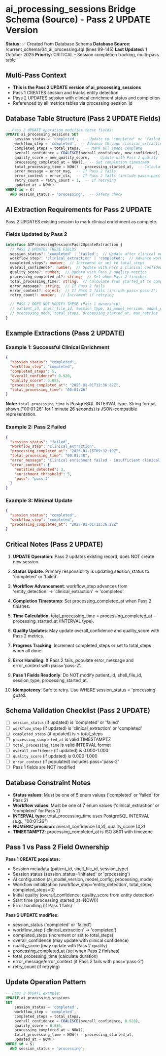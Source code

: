 # ai_processing_sessions Bridge Schema (Source) - Pass 2 UPDATE Version

**Status:** ✅ Created from Database Schema
**Database Source:** /current_schema/04_ai_processing.sql (lines 99-145)
**Last Updated:** 1 October 2025
**Priority:** CRITICAL - Session completion tracking, multi-pass table

## Multi-Pass Context

- **This is the Pass 2 UPDATE version of ai_processing_sessions**
- Pass 1 CREATES session and tracks entity detection
- Pass 2 UPDATES session with clinical enrichment status and completion
- Referenced by all metrics tables via processing_session_id

## Database Table Structure (Pass 2 UPDATE Fields)

```sql
-- Pass 2 UPDATE operation modifies these fields:
UPDATE ai_processing_sessions SET
    session_status = 'completed',  -- Update to 'completed' or 'failed'
    workflow_step = 'completed',  -- Advance through clinical_extraction to completed
    completed_steps = total_steps,  -- Mark all steps complete
    overall_confidence = COALESCE(overall_confidence, new_confidence),  -- Update if needed
    quality_score = new_quality_score,  -- Update with Pass 2 quality
    processing_completed_at = NOW(),  -- Set completion timestamp
    total_processing_time = NOW() - processing_started_at,  -- Calculate total time
    error_message = error_msg,  -- If Pass 2 fails
    error_context = error_ctx,  -- If Pass 2 fails (include pass='pass-2')
    retry_count = retry_count + 1,  -- If retrying
    updated_at = NOW()
WHERE id = $1
  AND session_status = 'processing';  -- Safety check
```

## AI Extraction Requirements for Pass 2 UPDATE

Pass 2 UPDATES existing session to mark clinical enrichment as complete.

### Fields Updated by Pass 2

```typescript
interface AIProcessingSessionsPass2UpdateExtraction {
  // PASS 2 UPDATES THESE FIELDS
  session_status?: 'completed' | 'failed';  // Update after clinical enrichment
  workflow_step?: 'clinical_extraction' | 'completed';  // Advance workflow
  completed_steps?: number;  // Increment or set to total_steps
  overall_confidence?: number;  // Update with Pass 2 clinical confidence
  quality_score?: number;  // Update with Pass 2 quality metrics
  processing_completed_at?: string;  // Set when Pass 2 finishes
  total_processing_time?: string;  // Calculate from started_at to completed_at
  error_message?: string;  // If Pass 2 fails
  error_context?: object;  // If Pass 2 fails (include pass='pass-2')
  retry_count?: number;  // Increment if retrying

  // PASS 2 DOES NOT MODIFY THESE (Pass 1 ownership)
  // patient_id, shell_file_id, session_type, ai_model_version, model_config,
  // processing_mode, total_steps, processing_started_at, max_retries
}
```

## Example Extractions (Pass 2 UPDATE)

### Example 1: Successful Clinical Enrichment
```json
{
  "session_status": "completed",
  "workflow_step": "completed",
  "completed_steps": 5,
  "overall_confidence": 0.920,
  "quality_score": 0.885,
  "processing_completed_at": "2025-01-01T12:36:22Z",
  "total_processing_time": "00:01:26"
}
```
**Note:** `total_processing_time` is PostgreSQL INTERVAL type. String format shown ("00:01:26" for 1 minute 26 seconds) is JSON-compatible representation.

### Example 2: Pass 2 Failed
```json
{
  "session_status": "failed",
  "workflow_step": "clinical_extraction",
  "processing_completed_at": "2025-01-15T09:32:10Z",
  "total_processing_time": "00:01:48",
  "error_message": "Clinical enrichment failed - insufficient clinical entities",
  "error_context": {
    "entities_detected": 3,
    "enrichment_threshold": 5,
    "pass": "pass-2"
  }
}
```

### Example 3: Minimal Update
```json
{
  "session_status": "completed",
  "workflow_step": "completed",
  "processing_completed_at": "2025-01-01T12:36:22Z"
}
```

## Critical Notes (Pass 2 UPDATE)

1. **UPDATE Operation**: Pass 2 updates existing record, does NOT create new session.

2. **Status Update**: Primary responsibility is updating session_status to 'completed' or 'failed'.

3. **Workflow Advancement**: workflow_step advances from 'entity_detection' → 'clinical_extraction' → 'completed'.

4. **Completion Timestamp**: Set processing_completed_at when Pass 2 finishes.

5. **Time Calculation**: total_processing_time = processing_completed_at - processing_started_at (INTERVAL type).

6. **Quality Updates**: May update overall_confidence and quality_score with Pass 2 metrics.

7. **Progress Tracking**: Increment completed_steps or set to total_steps when all done.

8. **Error Handling**: If Pass 2 fails, populate error_message and error_context with pass='pass-2'.

9. **Pass 1 Fields Readonly**: Do NOT modify patient_id, shell_file_id, session_type, processing_started_at.

10. **Idempotency**: Safe to retry. Use WHERE session_status = 'processing' guard.

## Schema Validation Checklist (Pass 2 UPDATE)

- [ ] `session_status` (if updated) is 'completed' or 'failed'
- [ ] `workflow_step` (if updated) is 'clinical_extraction' or 'completed'
- [ ] `completed_steps` (if updated) is ≤ total_steps
- [ ] `processing_completed_at` is valid TIMESTAMPTZ
- [ ] `total_processing_time` is valid INTERVAL format
- [ ] `overall_confidence` (if updated) is 0.000-1.000
- [ ] `quality_score` (if updated) is 0.000-1.000
- [ ] `error_context` (if populated) includes pass='pass-2'
- [ ] Pass 1 fields are NOT modified

## Database Constraint Notes

- **Status values**: Must be one of 5 enum values ('completed' or 'failed' for Pass 2)
- **Workflow values**: Must be one of 7 enum values ('clinical_extraction' or 'completed' for Pass 2)
- **INTERVAL type**: total_processing_time uses PostgreSQL INTERVAL (e.g., "00:01:26")
- **NUMERIC precision**: overall_confidence (4,3), quality_score (4,3)
- **TIMESTAMPTZ**: processing_completed_at is ISO 8601 with timezone

## Pass 1 vs Pass 2 Field Ownership

**Pass 1 CREATE populates:**
- Session metadata (patient_id, shell_file_id, session_type)
- Session status (session_status='initiated' or 'processing')
- AI configuration (ai_model_version, model_config, processing_mode)
- Workflow initialization (workflow_step='entity_detection', total_steps, completed_steps=0)
- Initial quality (overall_confidence, quality_score from entity detection)
- Start time (processing_started_at=NOW())
- Error handling (if Pass 1 fails)

**Pass 2 UPDATE modifies:**
- session_status ('completed' or 'failed')
- workflow_step ('clinical_extraction' → 'completed')
- completed_steps (increment or set to total_steps)
- overall_confidence (may update with clinical confidence)
- quality_score (may update with Pass 2 quality)
- processing_completed_at (set when Pass 2 finishes)
- total_processing_time (calculate duration)
- error_message/error_context (if Pass 2 fails with pass='pass-2')
- retry_count (if retrying)

## Update Operation Pattern

```sql
-- Pass 2 UPDATE example:
UPDATE ai_processing_sessions
SET
    session_status = 'completed',
    workflow_step = 'completed',
    completed_steps = total_steps,
    overall_confidence = COALESCE(overall_confidence, 0.920),
    quality_score = 0.885,
    processing_completed_at = NOW(),
    total_processing_time = NOW() - processing_started_at,
    updated_at = NOW()
WHERE id = $1
  AND session_status = 'processing';
```
